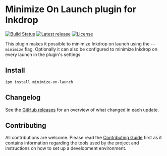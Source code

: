 # Minimize On Launch plugin for Inkdrop

[![Build Status](https://dev.azure.com/jmerle/inkdrop-minimize-on-launch/_apis/build/status/Build?branchName=master)](https://dev.azure.com/jmerle/inkdrop-minimize-on-launch/_build/latest?definitionId=17&branchName=master)
[![Latest release](https://img.shields.io/github/v/release/jmerle/inkdrop-minimize-on-launch)](https://my.inkdrop.app/plugins/minimize-on-launch)
[![License](https://img.shields.io/github/license/jmerle/inkdrop-minimize-on-launch)](https://github.com/jmerle/inkdrop-minimize-on-launch/blob/master/LICENSE)

This plugin makes it possible to minimize Inkdrop on launch using the `--minimize` flag. Optionally it can also be configured to minimize Inkdrop on every launch in the plugin's settings.

## Install

```
ipm install minimize-on-launch
```

## Changelog

See the [GitHub releases](https://github.com/jmerle/inkdrop-minimize-on-launch/releases) for an overview of what changed in each update.

## Contributing

All contributions are welcome. Please read the [Contributing Guide](https://github.com/jmerle/inkdrop-minimize-on-launch/blob/master/CONTRIBUTING.md) first as it contains information regarding the tools used by the project and instructions on how to set up a development environment.
